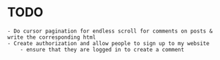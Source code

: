 # TODO
	- Do cursor pagination for endless scroll for comments on posts & write the corresponding html
	- Create authorization and allow people to sign up to my website
		- ensure that they are logged in to create a comment